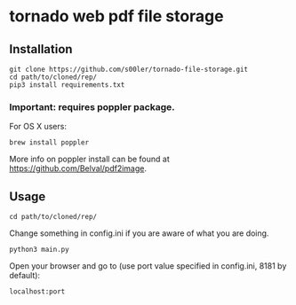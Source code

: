 # tornado web pdf file storage

## Installation
```
git clone https://github.com/s00ler/tornado-file-storage.git
cd path/to/cloned/rep/
pip3 install requirements.txt
```
### Important: requires poppler package.
For OS X users:
```
brew install poppler
```
More info on poppler install can be found at https://github.com/Belval/pdf2image.

## Usage
```
cd path/to/cloned/rep/
```
Change something in config.ini if you are aware of what you are doing.
```
python3 main.py
```
Open your browser and go to (use port value specified in config.ini, 8181 by default):
```
localhost:port
```

